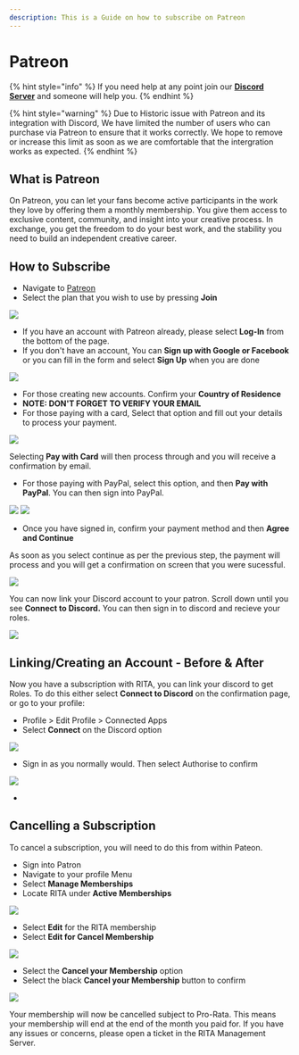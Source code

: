 ```yaml
---
description: This is a Guide on how to subscribe on Patreon
---
```


# Patreon

{% hint style="info" %}
If you need help at any point join our [**Discord Server**](https://discord.gg/mgNR64R) and someone will help you.
{% endhint %}

{% hint style="warning" %}
Due to Historic issue with Patreon and its integration with Discord, We have limited the number of users who can purchase via Patreon to ensure that it works correctly. We hope to remove or increase this limit as soon as we are comfortable that the intergration works as expected.
{% endhint %}

## What is Patreon

On Patreon, you can let your fans become active participants in the work they love by offering them a monthly membership. You give them access to exclusive content, community, and insight into your creative process. In exchange, you get the freedom to do your best work, and the stability you need to build an independent creative career.

## How to Subscribe

* Navigate to [Patreon](https://www.patreon.com/RitaBotProject)
* Select the plan that you wish to use by pressing **Join**

![](<../../.gitbook/assets/Capture (1).PNG>)

* If you have an account with Patreon already, please select **Log-In** from the bottom of the page.
* If you don't have an account, You can **Sign up with Google or Facebook** or you can fill in the form and select **Sign Up** when you are done

![](<../../.gitbook/assets/Capture 3 (1).PNG>)

* For those creating new accounts. Confirm your **Country of Residence**
* **NOTE: DON'T FORGET TO VERIFY YOUR EMAIL**
* For those paying with a card, Select that option and fill out your details to process your payment.

![](../../.gitbook/assets/Card.PNG)

Selecting **Pay with Card** will then process through and you will receive a confirmation by email.

* For those paying with PayPal, select this option, and then **Pay with PayPal**. You can then sign into PayPal.

![](../../.gitbook/assets/paypal.PNG) ![](<../../.gitbook/assets/paypal 2.PNG>)

* Once you have signed in, confirm your payment method and then **Agree and Continue**

As soon as you select continue as per the previous step, the payment will process and you will get a confirmation on screen that you were sucessful.

![](<../../.gitbook/assets/Patron done.PNG>)

You can now link your Discord account to your patron. Scroll down until you see **Connect to Discord.** You can then sign in to discord and recieve your roles.

![](<../../.gitbook/assets/Patron discord.PNG>)

## Linking/Creating an Account - Before & After

Now you have a subscription with RITA, you can link your discord to get Roles. To do this either select **Connect to Discord** on the confirmation page, or go to your profile:

* Profile > Edit Profile > Connected Apps
* Select **Connect** on the Discord option

![](../../.gitbook/assets/discord.PNG)

* Sign in as you normally would. Then select Authorise to confirm



![](<../../.gitbook/assets/discord 2.PNG>)

*

## Cancelling a Subscription

To cancel a subscription, you will need to do this from within Pateon.

* Sign into Patron
* Navigate to your profile Menu
* Select **Manage Memberships**
* Locate RITA under **Active Memberships**

![](<../../.gitbook/assets/Patron memberships.PNG>)

* Select **Edit** for the RITA membership
* Select **Edit for Cancel Membership**

![](../../.gitbook/assets/Cancel.PNG)

* Select the **Cancel your Membership** option
* Select the black **Cancel your Membership** button to confirm

![](<../../.gitbook/assets/Cancel (1).PNG>)

Your membership will now be cancelled subject to Pro-Rata. This means your membership will end at the end of the month you paid for. If you have any issues or concerns, please open a ticket in the RITA Management Server.
